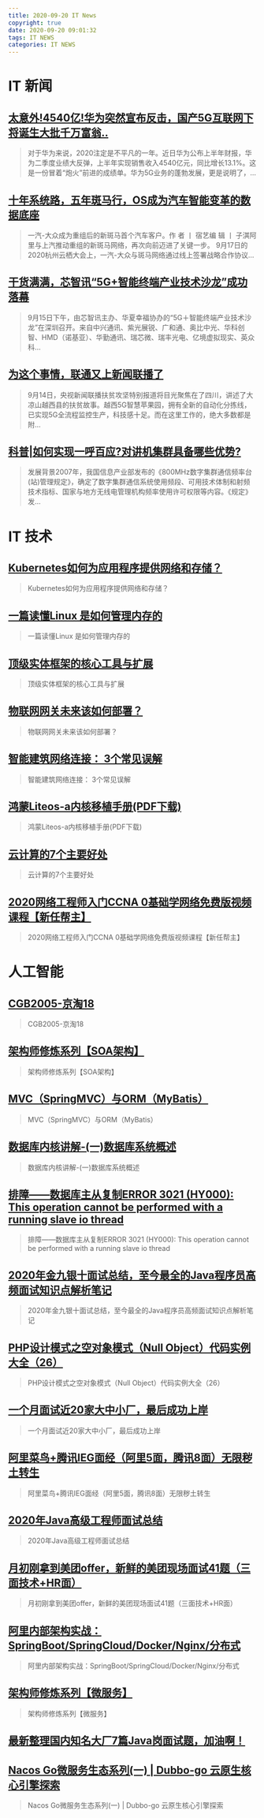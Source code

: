 ```yaml
---
title: 2020-09-20 IT News
copyright: true
date: 2020-09-20 09:01:32
tags: IT NEWS
categories: IT NEWS
---
```

# IT 新闻 
 ## [太意外!4540亿!华为突然宣布反击，国产5G互联网下将诞生大批千万富翁..](http://mp.weixin.qq.com/s?src=11&timestamp=1600563605&ver=2595&signature=Vt40JuepqKefcqBmMhbBr-UVfX2Wftg8DP0LSc-J5KDhMp9hltg-q076eLvxmIMG4tah1rjE78ZeQ*l24ww2n9GoJ8fXmA5zLOmSN6FFkaTVe1ZuuGzt0ujFlN8n1RwZ&new=1)
 > 对于华为来说，2020注定是不平凡的一年。近日华为公布上半年财报，华为二季度业绩大反弹，上半年实现销售收入4540亿元，同比增长13.1%。这是一份冒着“炮火”前进的成绩单。华为5G业务的蓬勃发展，更是说明了，...
 ## [十年系统路，五年斑马行，OS成为汽车智能变革的数据底座](http://mp.weixin.qq.com/s?src=11&timestamp=1600563605&ver=2595&signature=cEXhFsX62j14thy00LLZyIIhGTuGEZe8wDFnMHqoEwGM2IR1nC3jHgPXHKRZcT-Kt5HnfniuHhKC2wa3IFhA9v2zI0HybSXuqXCNB9z5gxMVjM96PLHtQo39KJblGce3&new=1)
 > 一汽-大众成为重组后的新斑马首个汽车客户。作 者 丨 宿艺编 辑 丨 子淇阿里与上汽推动重组的新斑马网络，再次向前迈进了关键一步。 9月17日的2020杭州云栖大会上，一汽-大众与斑马网络通过线上签署战略合作协议...
 ## [干货满满，芯智讯“5G+智能终端产业技术沙龙”成功落幕](http://mp.weixin.qq.com/s?src=11&timestamp=1600563605&ver=2595&signature=hS4Sg60pOxDnYJDBizg8XGQoh*FQeE2jYYvE*dAuwpjrwpOiBG3BwiaI7aPMucvrpJouvdJel-H8BfRryFBP8TYckQz3RTKkGXeEGO2Si-gP*9bB9e8SVRH8FkNEHHnw&new=1)
 > 9月15日下午，由芯智讯主办、华夏幸福协办的“5G＋智能终端产业技术沙龙”在深圳召开。来自中兴通讯、紫光展锐、广和通、奥比中光、华科创智、HMD（诺基亚）、华勤通讯、瑞芯微、瑞丰光电、亿境虚拟现实、英众科...
 ## [为这个事情，联通又上新闻联播了](http://mp.weixin.qq.com/s?src=11&timestamp=1600563605&ver=2595&signature=WRcMXaaDo4zl*0JXDsJoqo6R-kyyn9KoCO*W6ISNiKrXJ1xcKK7YXMuhh1WGZpQNfCU6yMJmXYtw*sP6mJqRqUgemUJz1nlHbHZwqenyefvNr9D4e2D*p5cnUiHoX1YQ&new=1)
 > 9月14日，央视新闻联播扶贫攻坚特别报道将目光聚焦在了四川，讲述了大凉山越西县的扶贫故事。越西5G智慧苹果园，拥有全新的自动化分拣线，已实现5G全流程监控生产，科技感十足。而在这里工作的，绝大多数都是附...
 ## [科普|如何实现一呼百应?对讲机集群具备哪些优势?](http://mp.weixin.qq.com/s?src=11&timestamp=1600563605&ver=2595&signature=I17hehBayIRydujYrowJATuU5fzZPHmiBuRHtNB3gTAEelLP*9Kxy4nMhz*ITRjBjrJzXtFiKnjMWDKoL0QudlYBjJKmnPc5yJF83PwPzPJHT1SHJSc3oNfzXd6aLgXj&new=1)
 > 发展背景2007年，我国信息产业部发布的《800MHz数字集群通信频率台(站)管理规定》，确定了数字集群通信系统使用频段、可用技术体制和射频技术指标、国家与地方无线电管理机构频率使用许可权限等内容。《规定》发...
# IT 技术 
 ## [Kubernetes如何为应用程序提供网络和存储？](http://developer.51cto.com/art/202009/626421.htm)
 > Kubernetes如何为应用程序提供网络和存储？
 ## [一篇读懂Linux 是如何管理内存的](http://news.51cto.com/art/202009/626393.htm)
 > 一篇读懂Linux 是如何管理内存的
 ## [顶级实体框架的核心工具与扩展](http://developer.51cto.com/art/202009/626419.htm)
 > 顶级实体框架的核心工具与扩展
 ## [物联网网关未来该如何部署？](http://iot.51cto.com/art/202009/626356.htm)
 > 物联网网关未来该如何部署？
 ## [智能建筑网络连接： 3个常见误解](http://iot.51cto.com/art/202009/626345.htm)
 > 智能建筑网络连接： 3个常见误解
 ## [鸿蒙Liteos-a内核移植手册(PDF下载)](http://os.51cto.com/art/202009/626471.htm)
 > 鸿蒙Liteos-a内核移植手册(PDF下载)
 ## [云计算的7个主要好处](http://cloud.51cto.com/art/202009/626405.htm)
 > 云计算的7个主要好处
 ## [2020网络工程师入门CCNA 0基础学网络免费版视频课程【新任帮主】](http://fellow.51cto.com/art/202007/622446.htm?qd=51ctojrzd)
 > 2020网络工程师入门CCNA 0基础学网络免费版视频课程【新任帮主】
# 人工智能 
 ## [CGB2005-京淘18](https://blog.csdn.net/qq_16804847/article/details/108636160)
 > CGB2005-京淘18
 ## [架构师修炼系列【SOA架构】](https://blog.csdn.net/dawei_yang000000/article/details/108571258)
 > 架构师修炼系列【SOA架构】
 ## [MVC（SpringMVC）与ORM（MyBatis）](https://blog.csdn.net/qq_44961149/article/details/108635415)
 > MVC（SpringMVC）与ORM（MyBatis）
 ## [数据库内核讲解-(一)数据库系统概述](https://blog.csdn.net/qq_34364255/article/details/108609756)
 > 数据库内核讲解-(一)数据库系统概述
 ## [排障——数据库主从复制ERROR 3021 (HY000): This operation cannot be performed with a running slave io thread](https://blog.csdn.net/CN_LiTianpeng/article/details/108663191)
 > 排障——数据库主从复制ERROR 3021 (HY000): This operation cannot be performed with a running slave io thread
 ## [2020年金九银十面试总结，至今最全的Java程序员高频面试知识点解析笔记](https://blog.csdn.net/a159357445566/article/details/108665183)
 > 2020年金九银十面试总结，至今最全的Java程序员高频面试知识点解析笔记
 ## [PHP设计模式之空对象模式（Null Object）代码实例大全（26）](https://blog.csdn.net/weixin_43814458/article/details/108667635)
 > PHP设计模式之空对象模式（Null Object）代码实例大全（26）
 ## [一个月面试近20家大中小厂，最后成功上岸](https://blog.csdn.net/weixin_49163826/article/details/108664631)
 > 一个月面试近20家大中小厂，最后成功上岸
 ## [阿里菜鸟+腾讯IEG面经（阿里5面，腾讯8面）无限秽土转生](https://blog.csdn.net/m0_50180963/article/details/108668830)
 > 阿里菜鸟+腾讯IEG面经（阿里5面，腾讯8面）无限秽土转生
 ## [2020年Java高级工程师面试总结](https://blog.csdn.net/m0_45270667/article/details/108664135)
 > 2020年Java高级工程师面试总结
 ## [月初刚拿到美团offer，新鲜的美团现场面试41题（三面技术+HR面）](https://blog.csdn.net/bjmsb/article/details/108665426)
 > 月初刚拿到美团offer，新鲜的美团现场面试41题（三面技术+HR面）
 ## [阿里内部架构实战：SpringBoot/SpringCloud/Docker/Nginx/分布式](https://blog.csdn.net/weixin_45132238/article/details/108666255)
 > 阿里内部架构实战：SpringBoot/SpringCloud/Docker/Nginx/分布式
 ## [架构师修炼系列【微服务】](https://blog.csdn.net/dawei_yang000000/article/details/108571262)
 > 架构师修炼系列【微服务】
 ## [最新整理国内知名大厂7篇Java岗面试题，加油啊！](https://blog.csdn.net/qq_41770757/article/details/107934202)
 > 
 ## [Nacos Go微服务生态系列(一) | Dubbo-go 云原生核心引擎探索](https://blog.csdn.net/RA681t58CJxsgCkJ31/article/details/108655992)
 > Nacos Go微服务生态系列(一) | Dubbo-go 云原生核心引擎探索

    